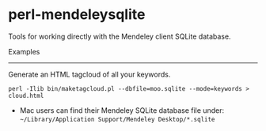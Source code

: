 perl-mendeleysqlite
===================

Tools for working directly with the Mendeley client SQLite database.

Examples
________

Generate an HTML tagcloud of all your keywords.

```shell
perl -Ilib bin/maketagcloud.pl --dbfile=moo.sqlite --mode=keywords > cloud.html
```

* Mac users can find their Mendeley SQLite database file under: `~/Library/Application Support/Mendeley Desktop/*.sqlite`
